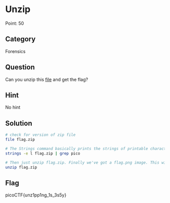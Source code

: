# Unzip

Point: 50 

## Category

Forensics

## Question

Can you unzip this [file](https://2019shell1.picoctf.com/static/37762a7e5774d7d6c1bc79e8e1758ef9/flag.zip) and get the flag?

## Hint

No hint

## Solution

```bash
# check for version of zip file
file flag.zip

# The Strings command basically prints the strings of printable characters in files
strings -e l flag.zip | grep pico

# Then just unzip flag.zip. Finally we've got a flag.png image. This will show you the flag
unzip flag.zip

```

## Flag

picoCTF{unz1pp1ng_1s_3s5y}